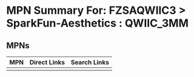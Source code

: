 



# MPN Summary For: FZSAQWIIC3 > SparkFun-Aesthetics : QWIIC_3MM

## MPNs
  

|MPN|Direct Links|Search Links|
| :--- | :--- | :--- |
||||
